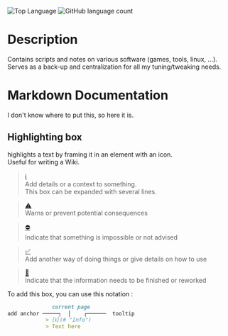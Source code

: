 ![Top Language](https://img.shields.io/github/languages/top/Iron-Wolf/script)
![GitHub language count](https://img.shields.io/github/languages/count/Iron-Wolf/script?color=blueviolet)

# Description

Contains scripts and notes on various software (games, tools, linux, ...).  
Serves as a back-up and centralization for all my tuning/tweaking needs.

# Markdown Documentation
I don't know where to put this, so here it is.

## Highlighting box
highlights a text by framing it in an element with an icon.  
Useful for writing a Wiki.  

> [ℹ️](# "Info")  
> Add details or a context to something.  
> This box can be expanded with several lines.

> [⚠️](# "Alert")  
> Warns or prevent potential consequences

> [⛔️](# "Forbidden")  
> Indicate that something is impossible or not advised

> [✅](# "Tips")  
> Add another way of doing things or give details on how to use

> [🚧](# "In Progress")  
> Indicate that the information needs to be finished or reworked

To add this box, you can use this notation :  
```markdown
              current page
add anchor ─────┐  │    ┌──────  tooltip
            > [ℹ️](# "Info")
            > Text here
```
